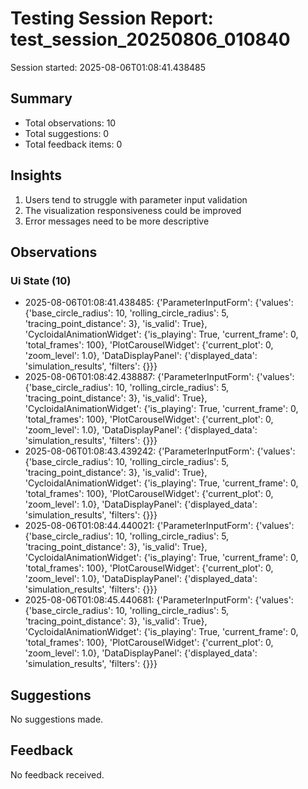 # Testing Session Report: test_session_20250806_010840

Session started: 2025-08-06T01:08:41.438485

## Summary

- Total observations: 10
- Total suggestions: 0
- Total feedback items: 0

## Insights

1. Users tend to struggle with parameter input validation
2. The visualization responsiveness could be improved
3. Error messages need to be more descriptive

## Observations

### Ui State (10)

- 2025-08-06T01:08:41.438485: {'ParameterInputForm': {'values': {'base_circle_radius': 10, 'rolling_circle_radius': 5, 'tracing_point_distance': 3}, 'is_valid': True}, 'CycloidalAnimationWidget': {'is_playing': True, 'current_frame': 0, 'total_frames': 100}, 'PlotCarouselWidget': {'current_plot': 0, 'zoom_level': 1.0}, 'DataDisplayPanel': {'displayed_data': 'simulation_results', 'filters': {}}}
- 2025-08-06T01:08:42.438887: {'ParameterInputForm': {'values': {'base_circle_radius': 10, 'rolling_circle_radius': 5, 'tracing_point_distance': 3}, 'is_valid': True}, 'CycloidalAnimationWidget': {'is_playing': True, 'current_frame': 0, 'total_frames': 100}, 'PlotCarouselWidget': {'current_plot': 0, 'zoom_level': 1.0}, 'DataDisplayPanel': {'displayed_data': 'simulation_results', 'filters': {}}}
- 2025-08-06T01:08:43.439242: {'ParameterInputForm': {'values': {'base_circle_radius': 10, 'rolling_circle_radius': 5, 'tracing_point_distance': 3}, 'is_valid': True}, 'CycloidalAnimationWidget': {'is_playing': True, 'current_frame': 0, 'total_frames': 100}, 'PlotCarouselWidget': {'current_plot': 0, 'zoom_level': 1.0}, 'DataDisplayPanel': {'displayed_data': 'simulation_results', 'filters': {}}}
- 2025-08-06T01:08:44.440021: {'ParameterInputForm': {'values': {'base_circle_radius': 10, 'rolling_circle_radius': 5, 'tracing_point_distance': 3}, 'is_valid': True}, 'CycloidalAnimationWidget': {'is_playing': True, 'current_frame': 0, 'total_frames': 100}, 'PlotCarouselWidget': {'current_plot': 0, 'zoom_level': 1.0}, 'DataDisplayPanel': {'displayed_data': 'simulation_results', 'filters': {}}}
- 2025-08-06T01:08:45.440681: {'ParameterInputForm': {'values': {'base_circle_radius': 10, 'rolling_circle_radius': 5, 'tracing_point_distance': 3}, 'is_valid': True}, 'CycloidalAnimationWidget': {'is_playing': True, 'current_frame': 0, 'total_frames': 100}, 'PlotCarouselWidget': {'current_plot': 0, 'zoom_level': 1.0}, 'DataDisplayPanel': {'displayed_data': 'simulation_results', 'filters': {}}}

## Suggestions

No suggestions made.

## Feedback

No feedback received.

